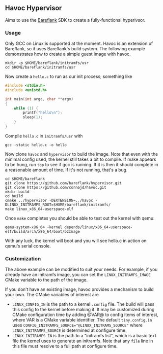 ## Havoc Hypervisor

Aims to use the [Bareflank](https://github.com/bareflank/hypervisor) SDK
to create a fully-functional hyperivsor.

### Usage
Only GCC on Linux is supported at the moment. Havoc is an extension of
Bareflank, so it uses Bareflank's build system. The following example
demonstrates how to create a simple guest image with havoc.

```
mkdir -p $HOME/bareflank/initramfs/usr
cd $HOME/bareflank/initramfs/usr
```

Now create a `hello.c` to run as our init process; something like
```c
#include <stdio.h>
#include <unistd.h>

int main(int argc, char **argv)
{
    while (1) {
        printf("hello\n");
        sleep(1);
    }
}
```

Compile `hello.c` in `initramfs/usr` with
```
gcc -static hello.c -o hello
```

Now clone `havoc` and `hypervisor` to build the image. Note that even with the
minimal config used, the kernel still takes a bit to compile. If make appears
to be hung, run `top` to see if gcc is running. If it is then it should
complete in a reasonable amount of time. If it's not running, that's a bug.
```
cd $HOME/bareflank
git clone https://github.com/bareflank/hypervisor.git
git clone https://github.com/connojd/havoc.git
mkdir build
cd build
cmake ../hypervisor -DEXTENSION=../havoc -DLINUX_INITRAMFS_ROOT=$HOME/bareflank/initramfs/
make linux_x86_64-userspace-elf
```

Once `make` completes you should be able to test out the kernel with qemu:
```
qemu-system-x86_64 -kernel depends/linux/x86_64-userspace-elf/build/arch/x86_64/boot/bzImage
```

With any luck, the kernel will boot and you will see hello.c in action
on qemu's serial console.

### Customization
The above example can be modified to suit your needs. For example, if you
already have an initramfs image, you can set the `LINUX_INITRAMFS_IMAGE` CMake
variable to the path of the image.

If you don't have an existing image, havoc provides a mechanism to build
your own. The CMake variables of interest are
  - `LINUX_CONFIG_IN` is the path to a kernel `.config` file. The build
    will pass this config to the kernel before making it. It may be customized
    during CMake configuration time by adding @VAR@ to config items of
    interest, where VAR is a CMake variable identifier. The default
    `tiny.config.in` uses `CONFIG_INITRAMFS_SOURCE="@LINUX_INITRAMS_SOURCE"`
    where `LINUX_INITRAMFS_SOURCE` is determined at configure time.
  - `LINUX_INITRAMFS_IN` is the path to a "initramfs list", which is a
     basic text file the kernel uses to generate an initramfs. Note
     that any `file` line in this file must resolve to a full path
     at configure time.
